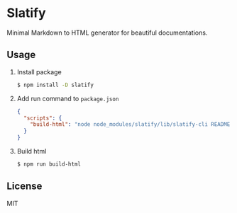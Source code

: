 <!--#
title: 'Slatify'
description: 'Minimal Markdown to HTML documentation generator'
#-->

# Slatify

Minimal Markdown to HTML generator for beautiful documentations.

## Usage
  
1. Install package
    ```bash
    $ npm install -D slatify
    ```
2. Add run command to `package.json`
    ```json
    {
      "scripts": {
        "build-html": "node node_modules/slatify/lib/slatify-cli README.md index.html"
      }
    }
    ```
3. Build html

    ```bash
    $ npm run build-html
    ```

## License

MIT
